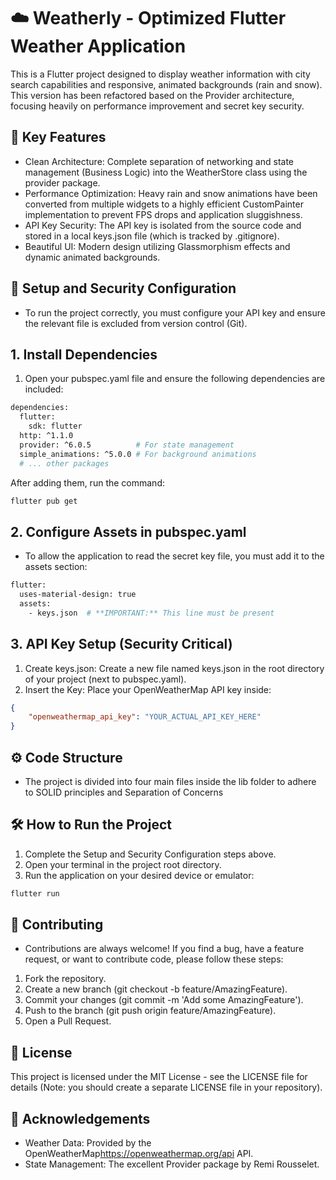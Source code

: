 # ☁️ Weatherly - Optimized Flutter Weather Application

This is a Flutter project designed to display weather information with city search capabilities and responsive, animated backgrounds (rain and snow). This version has been refactored based on the Provider architecture, focusing heavily on performance improvement and secret key security.

## 🚀 Key Features
- Clean Architecture: Complete separation of networking and state management (Business Logic) into the WeatherStore class using the provider package.
- Performance Optimization: Heavy rain and snow animations have been converted from multiple widgets to a highly efficient CustomPainter implementation to prevent FPS drops and application sluggishness.
- API Key Security: The API key is isolated from the source code and stored in a local keys.json file (which is tracked by .gitignore).
- Beautiful UI: Modern design utilizing Glassmorphism effects and dynamic animated backgrounds.

## 🔑 Setup and Security Configuration
- To run the project correctly, you must configure your API key and ensure the relevant file is excluded from version control (Git).

## 1. Install Dependencies
1. Open your pubspec.yaml file and ensure the following dependencies are included:

```bash
dependencies:
  flutter:
    sdk: flutter
  http: ^1.1.0
  provider: ^6.0.5          # For state management
  simple_animations: ^5.0.0 # For background animations
  # ... other packages
```
After adding them, run the command:

```bash
flutter pub get
```

## 2. Configure Assets in pubspec.yaml
- To allow the application to read the secret key file, you must add it to the assets section:
```bash
flutter:
  uses-material-design: true
  assets:
    - keys.json  # **IMPORTANT:** This line must be present
```

## 3. API Key Setup (Security Critical)
1. Create keys.json: Create a new file named keys.json in the root directory of your project (next to pubspec.yaml).
2. Insert the Key: Place your OpenWeatherMap API key inside:
```json
{
    "openweathermap_api_key": "YOUR_ACTUAL_API_KEY_HERE"
}
```
## ⚙️ Code Structure
- The project is divided into four main files inside the lib folder to adhere to SOLID principles and Separation of Concerns

## 🛠️ How to Run the Project

1. Complete the Setup and Security Configuration steps above.
2. Open your terminal in the project root directory.
3. Run the application on your desired device or emulator:
```bash
flutter run
```

## 🤝 Contributing

- Contributions are always welcome! If you find a bug, have a feature request, or want to contribute code, please follow these steps:

1. Fork the repository.
2. Create a new branch (git checkout -b feature/AmazingFeature).
3. Commit your changes (git commit -m 'Add some AmazingFeature').
4. Push to the branch (git push origin feature/AmazingFeature).
5. Open a Pull Request.

## 📝 License
This project is licensed under the MIT License - see the LICENSE file for details (Note: you should create a separate LICENSE file in your repository).

## 🙏 Acknowledgements

- Weather Data: Provided by the OpenWeatherMap<a>https://openweathermap.org/api</a> API.
- State Management: The excellent Provider package by Remi Rousselet.